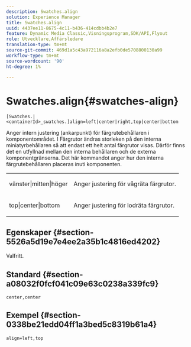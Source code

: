```yaml
---
description: Swatches.align
solution: Experience Manager
title: Swatches.align
uuid: 4437ee11-8675-4c11-b436-414cdbb4b2e7
feature: Dynamic Media Classic,Visningsprogram,SDK/API,Flyout
role: Utvecklare,Affärsledare
translation-type: tm+mt
source-git-commit: 469d1a5c43a972116a8a2efb0de5708800130a99
workflow-type: tm+mt
source-wordcount: '90'
ht-degree: 1%

---
```



# Swatches.align{#swatches-align}

`[Swatches.|<containerId>_swatches.]align=left|center|right,top|center|bottom`

Anger intern justering (ankarpunkt) för färgrutebehållaren i komponentområdet. I Färgrutor ändras storleken på den interna miniatyrbehållaren så att endast ett helt antal färgrutor visas. Därför finns det en utfyllnad mellan den interna behållaren och de externa komponentgränserna. Det här kommandot anger hur den interna färgrutebehållaren placeras inuti komponenten.

<table id="table_33CC037517964DA89EE0C005BB6B32BB"> 
 <tbody> 
  <tr> 
   <td colname="col1"> <p><span class="codeph"> vänster|mitten|höger</span> </p> </td> 
   <td colname="col2"> <p> Anger justering för vågräta färgrutor. </p> </td> 
  </tr> 
  <tr> 
   <td colname="col1"> <p><span class="codeph"> top|center|bottom</span> </p> </td> 
   <td colname="col2"> <p> Anger justering för lodräta färgrutor. </p> </td> 
  </tr> 
 </tbody> 
</table>

## Egenskaper {#section-5526a5d19e7e4ee2a35b1c4816ed4202}

Valfritt.

## Standard {#section-a08032f0fcf041c09e63c0238a339fc9}

`center,center`

## Exempel {#section-0338be21edd04ff1a3bed5c8319b61a4}

`align=left,top`
